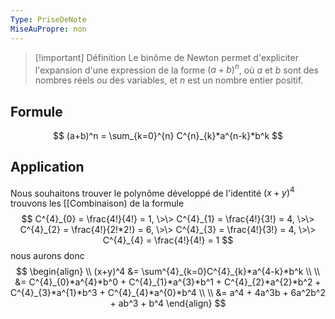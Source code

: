 ```yaml
---
Type: PriseDeNote
MiseAuPropre: non
---
```


>[!important] Définition
>Le binôme de Newton permet d'expliciter l'expansion d'une expression de la forme $(a + b)^n$, où $a$ et $b$ sont des nombres réels ou des variables, et $n$ est un nombre entier positif.

## Formule
$$
(a+b)^n = \sum_{k=0}^{n} C^{n}_{k}*a^{n-k}*b^k 
$$
## Application
Nous souhaitons trouver le polynôme développé de l'identité $(x+y)^4$ trouvons les [[Combinaison) de la formule
$$
C^{4}_{0} = \frac{4!}{4!} = 1, \>\> C^{4}_{1} = \frac{4!}{3!} = 4, \>\> C^{4}_{2} = \frac{4!}{2!*2!} = 6, \>\> C^{4}_{3} = \frac{4!}{3!} = 4, \>\> C^{4}_{4} = \frac{4!}{4!} = 1
$$
nous aurons donc
$$
\begin{align} \\
(x+y)^4 &= \sum^{4}_{k=0}C^{4}_{k}*a^{4-k}*b^k \\ \\
&= C^{4}_{0}*a^{4}*b^0 + C^{4}_{1}*a^{3}*b^1 + C^{4}_{2}*a^{2}*b^2 +  C^{4}_{3}*a^{1}*b^3 + C^{4}_{4}*a^{0}*b^4 \\ \\
&= a^4 + 4a^3b + 6a^2b^2 + ab^3 + b^4
\end{align}
$$